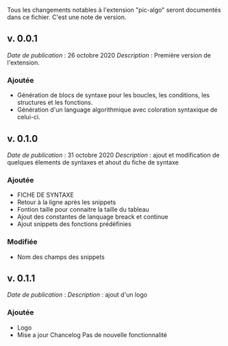 Tous les changements notables à l'extension "pic-algo" seront documentés dans ce fichier. C'est une note de version.

## v. 0.0.1
*Date de publication* : 26 octobre 2020
*Description* : Première version de l'extension.

### **Ajoutée**
- Génération de blocs de syntaxe pour les boucles, les conditions, les structures et les fonctions.
- Génération d'un language algorithmique avec coloration syntaxique de celui-ci.




## v. 0.1.0
*Date de publication* : 31 octobre 2020
*Description* : ajout et modification de quelques élements de syntaxes et ahout du fiche de syntaxe

### **Ajoutée**
- FICHE DE SYNTAXE
- Retour à la ligne après les snippets
- Fontion taille pour connaitre la taille du tableau
- Ajout des constantes de lanquage breack et continue
- Ajout snippets des fonctions prédéfinies

### **Modifiée**
- Nom des champs des snippets




## v. 0.1.1
*Date de publication* : 
*Description* : ajout d'un logo

### **Ajoutée**
- Logo
- Mise a jour Chancelog
Pas de nouvelle fonctionnalité





